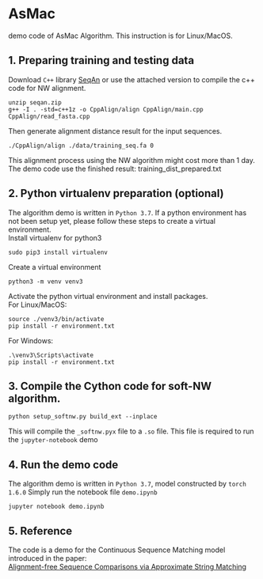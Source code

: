 # AsMac
demo code of AsMac Algorithm. This instruction is for Linux/MacOS.

## 1. Preparing training and testing data
Download `C++` library [SeqAn](https://github.com/seqan/seqan) or use the attached version to compile the c++ code for NW alignment.
```
unzip seqan.zip
g++ -I . -std=c++1z -o CppAlign/align CppAlign/main.cpp CppAlign/read_fasta.cpp
```

Then generate alignment distance result for the input sequences.
```
./CppAlign/align ./data/training_seq.fa 0
```
This alignment process using the NW algorithm might cost more than 1 day. The demo code use the finished result: training_dist_prepared.txt

## 2. Python virtualenv preparation (optional)
The algorithm demo is written in `Python 3.7`. If a python environment has not been setup yet, please follow these steps to create a virtual environment.<br />
Install virtualenv for python3
```
sudo pip3 install virtualenv
```
Create a virtual environment
```
python3 -m venv venv3
```

Activate the python virtual environment and install packages.<br />
For Linux/MacOS:
```
source ./venv3/bin/activate
pip install -r environment.txt
```
For Windows:
```
.\venv3\Scripts\activate
pip install -r environment.txt
```


## 3. Compile the Cython code for soft-NW algorithm.
```
python setup_softnw.py build_ext --inplace
```
This will compile the `_softnw.pyx` file to a `.so` file. This file is required to run the `jupyter-notebook` demo


## 4. Run the demo code
The algorithm demo is written in `Python 3.7`, model constructed by `torch 1.6.0`
Simply run the notebook file `demo.ipynb`
```
jupyter notebook demo.ipynb
```



## 5. Reference
The code is a demo for the Continuous Sequence Matching model introduced in the paper:<br />
[Alignment-free Sequence Comparisons via Approximate String Matching](https://www.biorxiv.org/content/10.1101/2020.05.24.113852v3)
